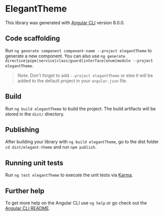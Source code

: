 # ElegantTheme

This library was generated with [Angular CLI](https://github.com/angular/angular-cli) version 8.0.0.

## Code scaffolding

Run `ng generate component component-name --project elegantTheme` to generate a new component. You can also use `ng generate directive|pipe|service|class|guard|interface|enum|module --project elegantTheme`.
> Note: Don't forget to add `--project elegantTheme` or else it will be added to the default project in your `angular.json` file. 

## Build

Run `ng build elegantTheme` to build the project. The build artifacts will be stored in the `dist/` directory.

## Publishing

After building your library with `ng build elegantTheme`, go to the dist folder `cd dist/elegant-theme` and run `npm publish`.

## Running unit tests

Run `ng test elegantTheme` to execute the unit tests via [Karma](https://karma-runner.github.io).

## Further help

To get more help on the Angular CLI use `ng help` or go check out the [Angular CLI README](https://github.com/angular/angular-cli/blob/master/README.md).
